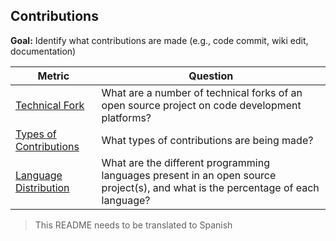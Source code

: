 ## Contributions

**Goal:** Identify what contributions are made (e.g., code commit, wiki edit, documentation)

| Metric | Question |
| --- | --- |
| [Technical Fork](technical-fork.md)| What are a number of technical forks of an open source project on code development platforms? |
| [Types of Contributions](types-of-contributions.md) | What types of contributions are being made? |
| [Language Distribution](language-distribution.md) | What are the different programming languages present in an open source project(s), and what is the percentage of each language?  |

> This README needs to be translated to Spanish